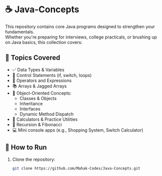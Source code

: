 # ☕ Java-Concepts

This repository contains core Java programs designed to strengthen your fundamentals.  
Whether you're preparing for interviews, college practicals, or brushing up on Java basics, this collection covers:

## 🔑 Topics Covered
- ✅ Data Types & Variables
- 🔄 Control Statements (if, switch, loops)
- 🧮 Operators and Expressions
- 📚 Arrays & Jagged Arrays
- 🧠 Object-Oriented Concepts:
  - Classes & Objects
  - Inheritance
  - Interfaces
  - Dynamic Method Dispatch
- 🧮 Calculators & Practice Utilities
- 🔁 Recursion & Fibonacci
- 💻 Mini console apps (e.g., Shopping System, Switch Calculator)

## 📁 How to Run
1. Clone the repository:
   ```bash
   git clone https://github.com/Mahak-Codes/Java-Concepts.git

